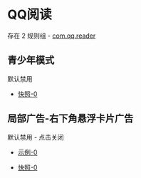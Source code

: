 # QQ阅读

存在 2 规则组 - [com.qq.reader](/src/apps/com.qq.reader.ts)

## 青少年模式

默认禁用

- [快照-0](https://i.gkd.li/i/13194867)

## 局部广告-右下角悬浮卡片广告

默认禁用 - 点击关闭

- [示例-0](https://m.gkd.li/57941037/17b6444c-e275-4ee4-b1d7-bd7369e08e55)

- [快照-0](https://i.gkd.li/i/14140100)
